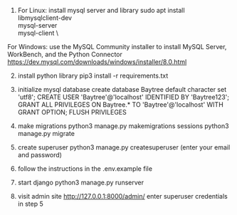 1) For Linux: install mysql server and library
sudo apt install \
  libmysqlclient-dev \
  mysql-server \
  mysql-client \

  For Windows: use the MySQL Community installer to install MySQL Server, WorkBench, and the Python Connector
  https://dev.mysql.com/downloads/windows/installer/8.0.html
  
2) install python library
pip3 install -r requirements.txt

3) initialize mysql database
create database Baytree default character set 'utf8';
CREATE USER 'Baytree'@'localhost' IDENTIFIED BY 'Baytree123';
GRANT ALL PRIVILEGES ON Baytree.* TO 'Baytree'@'localhost' WITH GRANT OPTION;
FLUSH PRIVILEGES

4) make migrations
python3 manage.py makemigrations sessions
python3 manage.py migrate

5) create superuser
python3 manage.py createsuperuser
    (enter your email and password)

6) follow the instructions in the .env.example file
    
7) start django
python3 manage.py runserver

8) visit admin site
http://127.0.0.1:8000/admin/ 
enter superuser credentials in step 5

